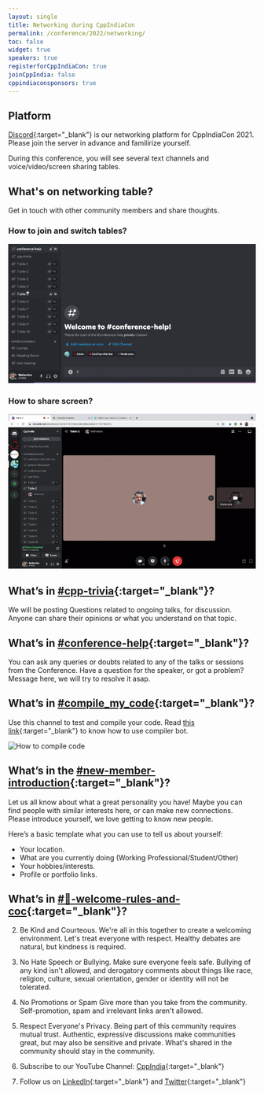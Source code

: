 ```yaml
---
layout: single
title: Networking during CppIndiaCon
permalink: /conference/2022/networking/
toc: false
widget: true
speakers: true
registerforCppIndiaCon: true
joinCppIndia: false
cppindiaconsponsors: true
---
```


## Platform

[Discord](https://discord.gg/Wz42tX5){:target="_blank"} is our networking platform for CppIndiaCon 2021. Please join the server in advance and familirize yourself.

During this conference, you will see several text channels and voice/video/screen sharing tables.

## What's on networking table?
Get in touch with other community members and share thoughts.

### How to join and switch tables?
![How to join table](graphics/1_discord_table.gif)

### How to share screen?
![How to share screen](graphics/2_discord_screen_sharing.gif)

## What’s in [#cpp-trivia](https://discord.gg/aY5yzzzBGx){:target="_blank"}?
We will be posting Questions related to ongoing talks, for discussion. Anyone can share their opinions or what you understand on that topic.

## What’s in [#conference-help](https://discord.gg/CsqxxsMetN){:target="_blank"}?
You can ask any queries or doubts related to any of the talks or sessions from the Conference.
Have a question for the speaker, or got a problem? Message here, we will try to resolve it asap.

## What’s in [#compile_my_code](https://discord.gg/uMerXfZhSP){:target="_blank"}?
Use this channel to test and compile your code.
Read [this link](https://headlinedev.xyz/discord-compiler/tutorial.html){:target="_blank"} to know how to use compiler bot.

![How to compile code](graphics/3_compile_code.gif)

## What’s in the [#new-member-introduction](https://discord.gg/tK2p9u8KFv){:target="_blank"}? 
Let us all know about what a great personality you have! Maybe you can find people with similar interests here, or can make new connections.
Please introduce yourself, we love getting to know new people. 

Here’s a basic template what you can use to tell us about yourself: 
-  Your location. 
-  What are you currently doing (Working Professional/Student/Other)
-  Your hobbies/interests.
-  Profile or portfolio links.

## What’s in [#🙏-welcome-rules-and-coc](https://discord.gg/HfTaeF2){:target="_blank"}?

2. Be Kind and Courteous. We're all in this together to create a welcoming environment. Let's treat everyone with respect. Healthy debates are natural, but kindness is required.

3. No Hate Speech or Bullying. Make sure everyone feels safe. Bullying of any kind isn't allowed, and derogatory comments about things like race, religion, culture, sexual orientation, gender or identity will not be tolerated.

4. No Promotions or Spam Give more than you take from the community. Self-promotion, spam and irrelevant links aren't allowed.

5. Respect Everyone's Privacy. Being part of this community requires mutual trust. Authentic, expressive discussions make communities great, but may also be sensitive and private. What's shared in the community should stay in the community.

6. Subscribe to our YouTube Channel: [CppIndia](https://www.youtube.com/channel/UCwB-WjSJI2D97YZcACFxJDw){:target="_blank"}

7. Follow us on [LinkedIn](https://www.linkedin.com/company/cppindia){:target="_blank"} and [Twitter](https://twitter.com/CppIndiaUG){:target="_blank"}

